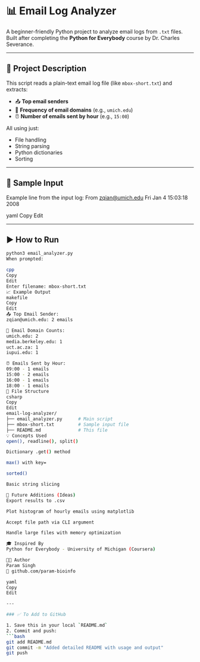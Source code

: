 # 📊 Email Log Analyzer

A beginner-friendly Python project to analyze email logs from `.txt` files.  
Built after completing the **Python for Everybody** course by Dr. Charles Severance.

---

## 📌 Project Description

This script reads a plain-text email log file (like `mbox-short.txt`) and extracts:

- 📤 **Top email senders**
- 📨 **Frequency of email domains** (e.g., `umich.edu`)
- ⏰ **Number of emails sent by hour** (e.g., `15:00`)

All using just:
- File handling
- String parsing
- Python dictionaries
- Sorting

---

## 🧪 Sample Input

Example line from the input log:
From zqian@umich.edu Fri Jan 4 15:03:18 2008

yaml
Copy
Edit

---

## ▶️ How to Run

```bash
python3 email_analyzer.py
When prompted:

cpp
Copy
Edit
Enter filename: mbox-short.txt
📈 Example Output
makefile
Copy
Edit
📤 Top Email Sender:
zqian@umich.edu: 2 emails

📨 Email Domain Counts:
umich.edu: 2
media.berkeley.edu: 1
uct.ac.za: 1
iupui.edu: 1

⏰ Emails Sent by Hour:
09:00 - 1 emails
15:00 - 2 emails
16:00 - 1 emails
18:00 - 1 emails
📁 File Structure
csharp
Copy
Edit
email-log-analyzer/
├── email_analyzer.py      # Main script
├── mbox-short.txt         # Sample input file
├── README.md              # This file
💡 Concepts Used
open(), readline(), split()

Dictionary .get() method

max() with key=

sorted()

Basic string slicing

🚀 Future Additions (Ideas)
Export results to .csv

Plot histogram of hourly emails using matplotlib

Accept file path via CLI argument

Handle large files with memory optimization

🎓 Inspired By
Python for Everybody - University of Michigan (Coursera)

🧑‍💻 Author
Param Singh
🔗 github.com/param-bioinfo

yaml
Copy
Edit

---

### ✅ To Add to GitHub

1. Save this in your local `README.md`
2. Commit and push:
```bash
git add README.md
git commit -m "Added detailed README with usage and output"
git push